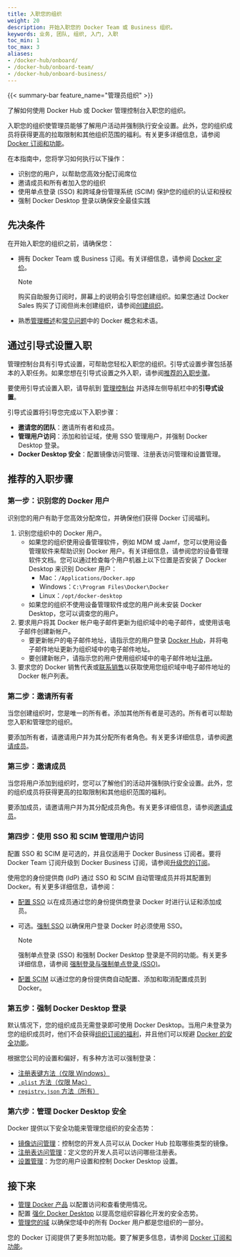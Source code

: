 ```yaml
---
title: 入职您的组织
weight: 20
description: 开始入职您的 Docker Team 或 Business 组织。
keywords: 业务, 团队, 组织, 入门, 入职
toc_min: 1
toc_max: 3
aliases:
- /docker-hub/onboard/
- /docker-hub/onboard-team/
- /docker-hub/onboard-business/
---
```


{{< summary-bar feature_name="管理员组织" >}}

了解如何使用 Docker Hub 或 Docker 管理控制台入职您的组织。

入职您的组织使管理员能够了解用户活动并强制执行安全设置。此外，您的组织成员将获得更高的拉取限制和其他组织范围的福利。有关更多详细信息，请参阅 [Docker 订阅和功能](../../subscription/details.md)。

在本指南中，您将学习如何执行以下操作：

- 识别您的用户，以帮助您高效分配订阅席位
- 邀请成员和所有者加入您的组织
- 使用单点登录 (SSO) 和跨域身份管理系统 (SCIM) 保护您的组织的认证和授权
- 强制 Docker Desktop 登录以确保安全最佳实践

## 先决条件

在开始入职您的组织之前，请确保您：

- 拥有 Docker Team 或 Business 订阅。有关详细信息，请参阅 [Docker 定价](https://www.docker.com/pricing/)。

  > [!NOTE]
  >
  > 购买自助服务订阅时，屏幕上的说明会引导您创建组织。如果您通过 Docker Sales 购买了订阅但尚未创建组织，请参阅[创建组织](/admin/organization/orgs)。

- 熟悉[管理概述](../_index.md)和[常见问题](/faq/admin/general-faqs/)中的 Docker 概念和术语。

## 通过引导式设置入职

管理控制台具有引导式设置，可帮助您轻松入职您的组织。引导式设置步骤包括基本的入职任务。如果您想在引导式设置之外入职，请参阅[推荐的入职步骤](/manuals/admin/organization/onboard.md#recommended-onboarding-steps)。

要使用引导式设置入职，请导航到 [管理控制台](https://app.docker.com) 并选择左侧导航栏中的**引导式设置**。

引导式设置将引导您完成以下入职步骤：

- **邀请您的团队**：邀请所有者和成员。
- **管理用户访问**：添加和验证域，使用 SSO 管理用户，并强制 Docker Desktop 登录。
- **Docker Desktop 安全**：配置镜像访问管理、注册表访问管理和设置管理。

## 推荐的入职步骤

### 第一步：识别您的 Docker 用户

识别您的用户有助于您高效分配席位，并确保他们获得 Docker 订阅福利。

1. 识别您组织中的 Docker 用户。
   - 如果您的组织使用设备管理软件，例如 MDM 或 Jamf，您可以使用设备管理软件来帮助识别 Docker 用户。有关详细信息，请参阅您的设备管理软件文档。您可以通过检查每个用户机器上以下位置是否安装了 Docker Desktop 来识别 Docker 用户：
      - Mac：`/Applications/Docker.app`
      - Windows：`C:\Program Files\Docker\Docker`
      - Linux：`/opt/docker-desktop`
   - 如果您的组织不使用设备管理软件或您的用户尚未安装 Docker Desktop，您可以调查您的用户。
2. 要求用户将其 Docker 帐户电子邮件更新为组织域中的电子邮件，或使用该电子邮件创建新帐户。
   - 要更新帐户的电子邮件地址，请指示您的用户登录 [Docker Hub](https://hub.docker.com)，并将电子邮件地址更新为组织域中的电子邮件地址。
   - 要创建新帐户，请指示您的用户使用组织域中的电子邮件地址[注册](https://hub.docker.com/signup)。
3. 要求您的 Docker 销售代表或[联系销售](https://www.docker.com/pricing/contact-sales/)以获取使用您组织域中电子邮件地址的 Docker 帐户列表。

### 第二步：邀请所有者

当您创建组织时，您是唯一的所有者。添加其他所有者是可选的。所有者可以帮助您入职和管理您的组织。

要添加所有者，请邀请用户并为其分配所有者角色。有关更多详细信息，请参阅[邀请成员](/admin/organization/members/)。

### 第三步：邀请成员

当您将用户添加到组织时，您可以了解他们的活动并强制执行安全设置。此外，您的组织成员将获得更高的拉取限制和其他组织范围的福利。

要添加成员，请邀请用户并为其分配成员角色。有关更多详细信息，请参阅[邀请成员](/admin/organization/members/)。

### 第四步：使用 SSO 和 SCIM 管理用户访问

配置 SSO 和 SCIM 是可选的，并且仅适用于 Docker Business 订阅者。要将 Docker Team 订阅升级到 Docker Business 订阅，请参阅[升级您的订阅](/subscription/upgrade/)。

使用您的身份提供商 (IdP) 通过 SSO 和 SCIM 自动管理成员并将其配置到 Docker。有关更多详细信息，请参阅：

   - [配置 SSO](/manuals/security/for-admins/single-sign-on/configure.md) 以在成员通过您的身份提供商登录 Docker 时进行认证和添加成员。
   - 可选。[强制 SSO](/manuals/security/for-admins/single-sign-on/connect.md) 以确保用户登录 Docker 时必须使用 SSO。

     > [!NOTE]
     >
     > 强制单点登录 (SSO) 和强制 Docker Desktop 登录是不同的功能。有关更多详细信息，请参阅
     > [强制登录与强制单点登录 (SSO)](/security/for-admins/enforce-sign-in/#enforcing-sign-in-versus-enforcing-single-sign-on-sso)。

   - [配置 SCIM](/security/for-admins/provisioning/scim/) 以通过您的身份提供商自动配置、添加和取消配置成员到 Docker。

### 第五步：强制 Docker Desktop 登录

默认情况下，您的组织成员无需登录即可使用 Docker Desktop。当用户未登录为您的组织成员时，他们不会获得[组织订阅的福利](../../subscription/details.md)，并且他们可以规避 [Docker 的安全功能](/security/for-admins/hardened-desktop/)。

根据您公司的设置和偏好，有多种方法可以强制登录：
- [注册表键方法（仅限 Windows）](/security/for-admins/enforce-sign-in/methods/#registry-key-method-windows-only)
- [`.plist` 方法（仅限 Mac）](/security/for-admins/enforce-sign-in/methods/#plist-method-mac-only)
- [`registry.json` 方法（所有）](/security/for-admins/enforce-sign-in/methods/#registryjson-method-all)

### 第六步：管理 Docker Desktop 安全

Docker 提供以下安全功能来管理您组织的安全态势：

- [镜像访问管理](/manuals/security/for-admins/hardened-desktop/image-access-management.md)：控制您的开发人员可以从 Docker Hub 拉取哪些类型的镜像。
- [注册表访问管理](/manuals/security/for-admins/hardened-desktop/registry-access-management.md)：定义您的开发人员可以访问哪些注册表。
- [设置管理](/manuals/security/for-admins/hardened-desktop/settings-management.md)：为您的用户设置和控制 Docker Desktop 设置。

## 接下来

- [管理 Docker 产品](./manage-products.md) 以配置访问和查看使用情况。
- 配置 [强化 Docker Desktop](/desktop/hardened-desktop/) 以提高您组织容器化开发的安全态势。
- [管理您的域](/manuals/security/for-admins/domain-management.md) 以确保您域中的所有 Docker 用户都是您组织的一部分。

您的 Docker 订阅提供了更多附加功能。要了解更多信息，请参阅 [Docker 订阅和功能](/subscription/details/)。